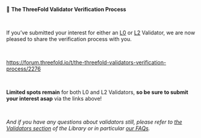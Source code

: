 🚨 **The ThreeFold Validator Verification Process**

<br/>

If you’ve submitted your interest for either an [L0](https://forum.threefold.io/c/dao/validators-signup-l0/84) or [L2](https://forum.threefold.io/c/dao/validators-signup-l2/83) Validator, we are now pleased to share the verification process with you.

<br/>

https://forum.threefold.io/t/the-threefold-validators-verification-process/2276

<br/>

**Limited spots remain** for both L0 and L2 Validators, **so be sure to submit your interest asap** via the links above!

<br/>

*And if you have any questions about validators still, please refer to [the Validators section](https://library.threefold.me/info/threefold#/decentralization/validators/threefold__validators) of the Library or in particular [our FAQs](https://library.threefold.me/info/threefold#/decentralization/validators/threefold__validators_faq).*
